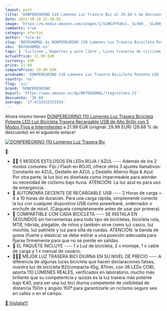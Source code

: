 ```yaml
---
layout: post
title: 'DONPEREGRINO 110 Lúmenes Luz Trasera Bic al 26.68 % de descuento'
date: 2021-10-10 21:36:01
image: 'https://m.media-amazon.com/images/I/51MG3FFUDvL._SL500_._SL400_.jpg'
comments: true
category: ofertas
author: 'tole.es'
slug: 'B07DGHDMQL-es DONPEREGRINO 110 Lúmenes Luz Trasera Bicicleta Potente LED...'
sku: 'B07DGHDMQL-es'
tags: [ 'Ciclismo','Deportes y aire libre','Luces traseras de ciclismo','Luces y reflectores de ciclismo','Ropa y equipo para deportes','bicicleta','donperegrino', ]
actualPrice: 21.99 EUR
currency: EUR
price: 21.99
comparePrice: 29.99 EUR
prodname: 'DONPEREGRINO 110 Lúmenes Luz Trasera Bicicleta Potente LED  Luz Bicicleta Trasera Recargable USB de Alto Brillo con 5 Modos Fijos e Intermitentes'
country: 'es'
flag: '🇪🇸'
brand: 'DONPEREGRINO'
buyurl: 'https://www.amazon.es/dp/B07DGHDMQL/?tag=tolees-21'
descuento: '26.68'
average: '17.4733333333334'
---
```


Ahora mismo tienes [DONPEREGRINO 110 Lúmenes Luz Trasera Bicicleta Potente LED  Luz Bicicleta Trasera Recargable USB de Alto Brillo con 5 Modos Fijos e Intermitentes](https://www.amazon.es/dp/B07DGHDMQL/?tag=tolees-21) a 21.99 EUR (original: 29.99 EUR) (26.68 %  de descuento) en el siguiente enlace!

[![DONPEREGRINO 110 Lúmenes Luz Trasera Bic](https://m.media-amazon.com/images/I/51MG3FFUDvL._SL500_._SL400_.jpg)](https://www.amazon.es/dp/B07DGHDMQL/?tag=tolees-21)

🔎:

- 🚩🚩 5 MODOS ESTILOSOS EN LEDs ROJA / AZUL ---- Además de los 2 modos comunes: Fijo / Flash en ROJO, ofrece otros 3 ajustes llamativos: Constante en AZUL, Destello en AZUL y Destello Alterno Roja & Azul. Por otra parte, la luz bici es diseñada como impermeable para atender su necesidad de ciclismo bajo lluvia. ATENCIÓN: La luz azul es para uso de emergencia.
- 🚩 AUTONOMÍA DECENTE DE RECARGABLE USB ---- 2 Horas de carga = 4 a 10 horas de duración. Para una carga rápida, simplemente conecte la luz con cualquier dispositivo USB como powerbank, ordernador o enchufe de móvil. (Cárguela completamente antes de usar por primera).
- 🚩 COMPARTIBLE CON CADA BICICLETA ---- SE INSTALA EN SEGUNDOS sin herramientas para todo tipo de bicicletas, bicicleta ruta, MTB, híbrida, plegable, de niños y también sirve como luz casco, luz mochila, luz patinete y luz para silla de ruedas. ATENCIÓN: la banda de goma (fuerte y elástica) se debe estirar a una posición adecuada para fijarse firmemente para que no se pierde en salidas.
- 🚩 EL PAQUETE INCLUYE ---- 1 x Luz de bicicleta, 2 x montaje, 1 x cable de carga y 1 x manual de usuario.
- 🚩🚩🚩 MEJOR LUZ TRASERA BICI DIURNA EN SU NIVEL DE PRECIO ---- A diferencia de algunas luces bicicleta que hacen declaraciones falsas, nuestra luz de bicicleta B2(compacta 45g, 87mm, con 36 LEDs COB), aporta 110 LÚMENES REALES, verificados en laboratorio, mucho más brillante que su competentcia y quizás es la luz trasera más potente bajo €40, para ser una luz bici diurna competente de visibilidad de distancia 150m y ángulo 150º para garantizarle un ciclismo seguro sea en calles o en el campo.

[🛒 Visítala!!!](https://www.amazon.es/dp/B07DGHDMQL/?tag=tolees-21)
